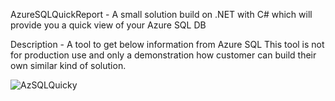 AzureSQLQuickReport - A small solution build on .NET with C# which will provide you a quick view of your Azure SQL DB

Description - A tool to get below information from Azure SQL This tool is not for production use and only a demonstration how customer can build their own similar kind of solution.


![AzSQLQuicky](https://user-images.githubusercontent.com/63040045/189911831-e40e0645-9ec5-4b75-a82c-7d9dd64a9694.png)

